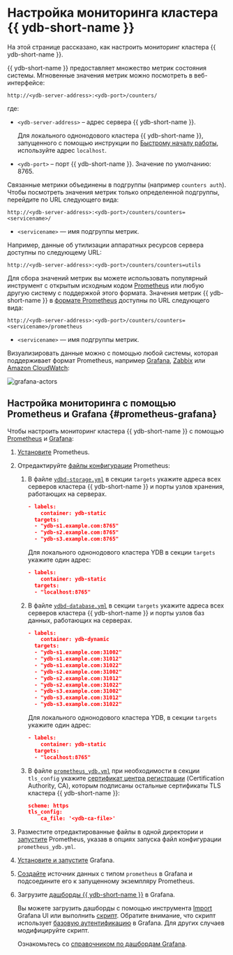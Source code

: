 # Настройка мониторинга кластера {{ ydb-short-name }}

На этой странице рассказано, как настроить мониторинг кластера {{ ydb-short-name }}.

{{ ydb-short-name }} предоставляет множество метрик состояния системы. Мгновенные значения метрик можно посмотреть в веб-интерфейсе:

```text
http://<ydb-server-address>:<ydb-port>/counters/
```

где:

- `<ydb-server-address>` – адрес сервера {{ ydb-short-name }}.

  Для локального однонодового кластера {{ ydb-short-name }}, запущенного с помощью инструкции по [Быстрому началу работы](../../quickstart.md), используйте адрес `localhost`.

- `<ydb-port>` – порт {{ ydb-short-name }}. Значение по умолчанию: 8765.

Связанные метрики объединены в подгруппы (например `counters auth`). Чтобы посмотреть значения метрик только определенной подгруппы, перейдите по URL следующего вида:

```text
http://<ydb-server-address>:<ydb-port>/counters/counters=<servicename>/
```

- `<servicename>` — имя подгруппы метрик.

Например, данные об утилизации аппаратных ресурсов сервера доступны по следующему URL:

```text
http://<ydb-server-address>:<ydb-port>/counters/counters=utils
```

Для сбора значений метрик вы можете использовать популярный инструмент с открытым исходным кодом [Prometheus](https://prometheus.io/) или любую другую систему с поддержкой этого формата. Значения метрик {{ ydb-short-name }} в [формате Prometheus](https://prometheus.io/docs/instrumenting/exposition_formats/) доступны по URL следующего вида:

```text
http://<ydb-server-address>:<ydb-port>/counters/counters=<servicename>/prometheus
```

- `<servicename>` — имя подгруппы метрик.

Визуализировать данные можно с помощью любой системы, которая поддерживает формат Prometheus, например [Grafana](https://grafana.com/), [Zabbix](https://www.zabbix.com/ru/) или [Amazon CloudWatch](https://aws.amazon.com/ru/cloudwatch/):

![grafana-actors](../../_assets/grafana-actors.png)

## Настройка мониторинга с помощью Prometheus и Grafana {#prometheus-grafana}

Чтобы настроить мониторинг кластера {{ ydb-short-name }} с помощью [Prometheus](https://prometheus.io/) и [Grafana](https://grafana.com/):

1. [Установите](https://prometheus.io/docs/prometheus/latest/getting_started) Prometheus.

1. Отредактируйте [файлы конфигурации](https://github.com/s-sabitova/ydb/tree/new-prometheus-config/ydb/deploy/prometheus) Prometheus:

    1. В файле [`ydbd-storage.yml`](../../../../../deploy/prometheus/ydbd-storage.yml) в секции `targets` укажите адреса всех серверов кластера {{ ydb-short-name }} и порты узлов хранения, работающих на серверах.

        ```json
        - labels:
            container: ydb-static
          targets:
          - "ydb-s1.example.com:8765"
          - "ydb-s2.example.com:8765"
          - "ydb-s3.example.com:8765"
        ```

        Для локального однонодового кластера YDB в секции `targets` укажите один адрес:

        ```json
        - labels:
            container: ydb-static
          targets:
          - "localhost:8765"
        ```
        
    1. В файле [`ydbd-database.yml`](../../../../../deploy/prometheus/ydbd-database.yml) в секции `targets` укажите адреса всех серверов кластера {{ ydb-short-name }} и порты узлов баз данных, работающих на серверах.

        ```json
        - labels:
            container: ydb-dynamic
          targets:
          - "ydb-s1.example.com:31002"
          - "ydb-s1.example.com:31012"
          - "ydb-s1.example.com:31022"
          - "ydb-s2.example.com:31002"
          - "ydb-s2.example.com:31012"
          - "ydb-s2.example.com:31022"
          - "ydb-s3.example.com:31002"
          - "ydb-s3.example.com:31012"
          - "ydb-s3.example.com:31022"
        ```
  
        Для локального однонодового кластера YDB, в секции `targets` укажите один адрес:

        ```json
        - labels:
            container: ydb-static
          targets:
          - "localhost:8765"
        ```

    1. В файле [`prometheus_ydb.yml`](../../../../../deploy/prometheus/prometheus_ydb.yml) при необходимости в секции `tls_config` укажите [сертификат центра регистрации](../deployment-options/manual/initial-deployment.md#tls-certificates) (Certification Authority, CA), которым подписаны остальные сертификаты TLS кластера {{ ydb-short-name }}:

       ```json
       scheme: https
       tls_config:
           ca_file: '<ydb-ca-file>'
       ```

1. Разместите отредактированные файлы в одной директории и [запустите](https://prometheus.io/docs/prometheus/latest/getting_started/#starting-prometheus) Prometheus, указав в опциях запуска файл конфигурации `prometheus_ydb.yml`.

1. [Установите и запустите](https://grafana.com/docs/grafana/latest/getting-started/getting-started/) Grafana.

1. [Создайте](https://prometheus.io/docs/visualization/grafana/#creating-a-prometheus-data-source) источник данных с типом `prometheus` в Grafana и подсоедините его к запущенному экземпляру Prometheus.

1. Загрузите [дашборды {{ ydb-short-name }}](https://github.com/ydb-platform/ydb/tree/main/ydb/deploy/helm/ydb-prometheus/dashboards) в Grafana.

    Вы можете загрузить дашборды с помощью инструмента [Import](https://grafana.com/docs/grafana/latest/dashboards/export-import/#import-dashboard) Grafana UI или выполнить [скрипт](https://github.com/ydb-platform/ydb/tree/main/ydb/deploy/grafana_dashboards/local_upload_dashboards.sh). Обратите внимание, что скрипт использует [базовую аутентификацию](https://grafana.com/docs/grafana/latest/http_api/create-api-tokens-for-org/#authentication) в Grafana. Для других случаев модифицируйте скрипт.

    Ознакомьтесь со [справочником по дашбордам Grafana](../../reference/observability/metrics/grafana-dashboards.md).
